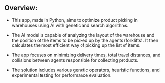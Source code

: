 ## Overview:

- This app, made in Python, aims to optimize product picking in warehouses using AI with genetic and search algorithms.
  
- The AI model is capable of analyzing the layout of the warehouse and the position of the items to be picked up by the agents (forklifts). It then calculates the most efficient way of picking up the list of items.
  
- The app focuses on minimizing delivery times, total travel distances, and collisions between agents responsible for collecting products.

- The solution includes various genetic operators, heuristic functions, and experimental testing for performance evaluation.
